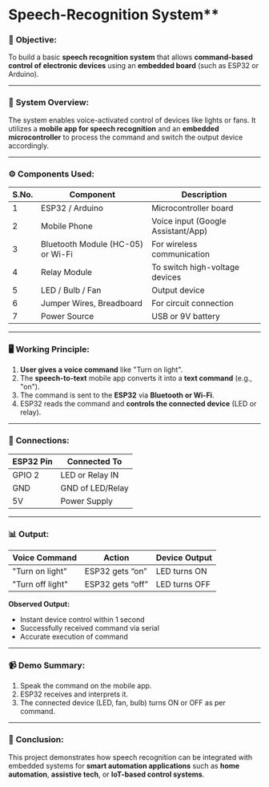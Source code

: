 # Speech-Recognition System**

### 🔶 **Objective:**

To build a basic **speech recognition system** that allows **command-based control of electronic devices** using an **embedded board** (such as ESP32 or Arduino).

---

### 🔷 **System Overview:**

The system enables voice-activated control of devices like lights or fans. It utilizes a **mobile app for speech recognition** and an **embedded microcontroller** to process the command and switch the output device accordingly.

---

### ⚙️ **Components Used:**

| S.No. | Component                         | Description                        |
| ----- | --------------------------------- | ---------------------------------- |
| 1     | ESP32 / Arduino                   | Microcontroller board              |
| 2     | Mobile Phone                      | Voice input (Google Assistant/App) |
| 3     | Bluetooth Module (HC-05) or Wi-Fi | For wireless communication         |
| 4     | Relay Module                      | To switch high-voltage devices     |
| 5     | LED / Bulb / Fan                  | Output device                      |
| 6     | Jumper Wires, Breadboard          | For circuit connection             |
| 7     | Power Source                      | USB or 9V battery                  |

---

### 🖥️ **Working Principle:**

1. **User gives a voice command** like "Turn on light".
2. The **speech-to-text** mobile app converts it into a **text command** (e.g., "on").
3. The command is sent to the **ESP32** via **Bluetooth or Wi-Fi**.
4. ESP32 reads the command and **controls the connected device** (LED or relay).

---

### 🔌 **Connections:**

| ESP32 Pin | Connected To     |
| --------- | ---------------- |
| GPIO 2    | LED or Relay IN  |
| GND       | GND of LED/Relay |
| 5V        | Power Supply     |

---

### 📊 **Output:**

| Voice Command    | Action           | Device Output |
| ---------------- | ---------------- | ------------- |
| "Turn on light"  | ESP32 gets “on”  | LED turns ON  |
| "Turn off light" | ESP32 gets “off” | LED turns OFF |

**Observed Output:**

* Instant device control within 1 second
* Successfully received command via serial
* Accurate execution of command

---

### 📹 **Demo Summary:**

1. Speak the command on the mobile app.
2. ESP32 receives and interprets it.
3. The connected device (LED, fan, bulb) turns ON or OFF as per command.

---

### 📌 **Conclusion:**

This project demonstrates how speech recognition can be integrated with embedded systems for **smart automation applications** such as **home automation**, **assistive tech**, or **IoT-based control systems**.
